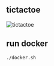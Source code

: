 ## tictactoe

![tictactoe](https://github.com/karthikeyanrathore/tictactoe/blob/main/docs/tictactoe-ai.gif)

## run docker
```
./docker.sh
```

